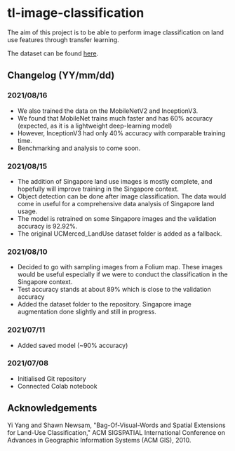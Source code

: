 # tl-image-classification

The aim of this project is to be able to perform image classification on land use features through transfer learning.

The dataset can be found [here](http://weegee.vision.ucmerced.edu/datasets/landuse.html).

## Changelog (YY/mm/dd)

### 2021/08/16
- We also trained the data on the MobileNetV2 and InceptionV3. 
- We found that MobileNet trains much faster and has 60% accuracy (expected, as it is a lightweight deep-learning model)
- However, InceptionV3 had only 40% accuracy with comparable training time.
- Benchmarking and analysis to come soon.

### 2021/08/15

- The addition of Singapore land use images is mostly complete, and hopefully will improve training in the Singapore context.
- Object detection can be done after image classification. The data would come in useful for a comprehensive data analysis of Singapore land usage.
- The model is retrained on some Singapore images and the validation accuracy is 92.92%.
- The original UCMerced_LandUse dataset folder is added as a fallback.

### 2021/08/10

- Decided to go with sampling images from a Folium map. These images would be useful especially if we were to conduct the classification in the Singapore context.
- Test accuracy stands at about 89% which is close to the validation accuracy 
- Added the dataset folder to the repository. Singapore image augmentation done slightly and still in progress.

### 2021/07/11

- Added saved model (~90% accuracy)

### 2021/07/08

- Initialised Git repository
- Connected Colab notebook

## Acknowledgements

Yi Yang and Shawn Newsam, "Bag-Of-Visual-Words and Spatial Extensions for Land-Use Classification," ACM SIGSPATIAL International Conference on Advances in Geographic Information Systems (ACM GIS), 2010.

